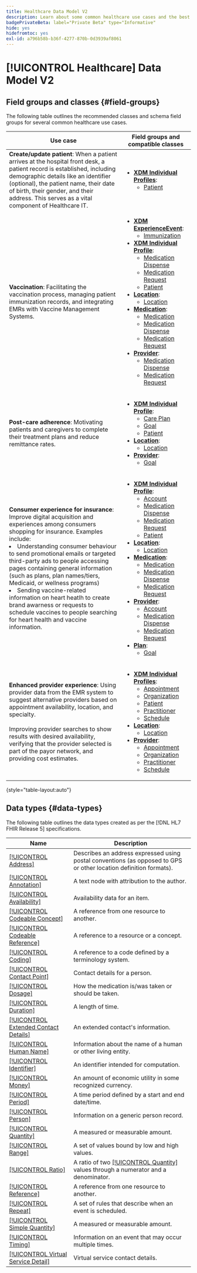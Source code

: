 ```yaml
---
title: Healthcare Data Model V2
description: Learn about some common healthcare use cases and the best classes, related field groups, and datatypes to use.
badgePrivateBeta: label="Private Beta" type="Informative"
hide: yes
hidefromtoc: yes
exl-id: a796b58b-b36f-4277-870b-0d3939af8061
---
```

# [!UICONTROL Healthcare] Data Model V2

## Field groups and classes {#field-groups}

The following table outlines the recommended classes and schema field groups for several common healthcare use cases.

| Use case | Field groups and compatible classes |
| --- | --- |
| **Create/update patient**: When a patient arrives at the hospital front desk, a patient record is established, including demographic details like an identifier (optional), the patient name, their date of birth, their gender, and their address. This serves as a vital component of Healthcare IT. | <ul><li>**[XDM Individual Profiles](../../classes/individual-profile.md)**:<ul><li>[Patient](./field-groups/patient.md)</li></ul></li></ul> |
| **Vaccination**: Facilitating the vaccination process, managing patient immunization records, and integrating EMRs with Vaccine Management Systems. | <ul><li>**[XDM ExperienceEvent](../../classes/experienceevent.md)**:<ul><li>[Immunization](./field-groups/immunization.md)</li></ul></li><li>**[XDM Individual Profile](../../classes/individual-profile.md)**:<ul><li>[Medication Dispense](./field-groups/medication-dispense.md)</li><li>[Medication Request](./field-groups/medication-request.md)</li><li>[Patient](./field-groups/patient.md)</li></ul></li><li>**[Location](./classes/location.md)**:<ul><li>[Location](./field-groups/location.md)</li></ul><li>**[Medication](../../classes/medication.md)**:<ul><li>[Medication](./field-groups/medication.md)</li><li>[Medication Dispense](./field-groups/medication-dispense.md)</li><li>[Medication Request](./field-groups/medication-request.md)</li></ul></li><li>**[Provider](../../classes/provider.md)**:<ul><li>[Medication Dispense](./field-groups/medication-dispense.md)</li><li>[Medication Request](./field-groups/medication-request.md)</li></ul></li></ul> |
| **Post-care adherence**: Motivating patients and caregivers to complete their treatment plans and reduce remittance rates. | <ul><li>**[XDM Individual Profile](../../classes/individual-profile.md)**:<ul><li>[Care Plan](./field-groups/care-plan.md)</li><li>[Goal](./field-groups/goal.md)</li><li>[Patient](./field-groups/patient.md)</li></ul></li><li>**[Location](./classes/location.md)**:<ul><li>[Location](./field-groups/location.md)</li></ul><li>**[Provider](../../classes/provider.md)**:<ul><li>[Goal](./field-groups/goal.md)</li></ul></li></ul> |
| **Consumer experience for insurance**: Improve digital acquisition and experiences among consumers shopping for insurance. Examples include: <li> Understanding consumer behaviour to send promotional emails or targeted third-party ads to people accessing pages containing general information (such as plans, plan names/tiers, Medicaid, or wellness programs)</li><li> Sending vaccine-related information on heart heatlh to create brand awarness or requests to schedule vaccines to people searching for heart health and vaccine information. </li> | <ul><li>**[XDM Individual Profile](../../classes/individual-profile.md)**:<ul><li>[Account](./field-groups/account.md)</li><li>[Medication Dispense](./field-groups/medication-dispense.md)</li><li>[Medication Request](./field-groups/medication-request.md)</li><li>[Patient](./field-groups/patient.md)</li></ul></li><li>**[Location](./classes/location.md)**:<ul><li>[Location](./field-groups/location.md)</li></ul><li>**[Medication](../../classes/medication.md)**:<ul><li>[Medication](./field-groups/medication.md)</li><li>[Medication Dispense](./field-groups/medication-dispense.md)</li><li>[Medication Request](./field-groups/medication-request.md)</li></ul></li><li>**[Provider](../../classes/provider.md)**:<ul><li>[Account](./field-groups/account.md)</li><li>[Medication Dispense](./field-groups/medication-dispense.md)</li><li>[Medication Request](./field-groups/medication-request.md)</li></ul><li>**[Plan](../../classes/plan.md)**:<ul><li>[Goal](./field-groups/coverage.md)</li></ul></li></ul> |
| **Enhanced provider experience**: Using provider data from the EMR system to suggest alternative providers based on appointment availability, location, and specialty. <br> <br>Improving provider searches to show results with desired availability, verifying that the provider selected is part of the payor network, and providing cost estimates. | <ul><li>**[XDM Individual Profiles](../../classes/individual-profile.md)**:<ul><li>[Appointment](./field-groups/appointment.md)</li><li>[Organization](./field-groups/organization.md)</li><li>[Patient](./field-groups/patient.md)</li><li>[Practitioner](./field-groups/practioner.md)</li><li>[Schedule](./field-groups/schedule.md)</li></ul></li><li>**[Location](./classes/location.md)**:<ul><li>[Location](./field-groups/location.md)</li></ul><li>**[Provider](../../classes/provider.md)**:<ul><li>[Appointment](./field-groups/appointment.md)</li><li>[Organization](./field-groups/organization.md)</li><li>[Practitioner](./field-groups/practioner.md)</li><li>[Schedule](./field-groups/schedule.md)</li></ul></li></ul> |

{style="table-layout:auto"}

## Data types {#data-types}

The following table outlines the data types created as per the [!DNL HL7 FHIR Release 5] specifications.

| Name | Description | 
| --- | --- |
| [[!UICONTROL Address]](./data-types/address.md) | Describes an address expressed using postal conventions (as opposed to GPS or other location definition formats). |
| [[!UICONTROL Annotation]](./data-types/annotation.md) | A text node with attribution to the author. |
| [[!UICONTROL Availability]](./data-types/availability.md) | Availability data for an item. |
| [[!UICONTROL Codeable Concept]](./data-types/codeable-concept.md) | A reference from one resource to another. |
| [[!UICONTROL Codeable Reference]](./data-types/codeable-reference.md) | A reference to a resource or a concept. |
| [[!UICONTROL Coding]](./data-types/coding.md) | A reference to a code defined by a terminology system. |
| [[!UICONTROL Contact Point]](./data-types/contact-point.md) | Contact details for a person. |
| [[!UICONTROL Dosage]](./data-types/dosage.md) | How the medication is/was taken or should be taken. |
| [[!UICONTROL Duration]](./data-types/duration.md) | A length of time. |
| [[!UICONTROL Extended Contact Details]](./data-types/extended-contact-detail.md) | An extended contact's information. |
| [[!UICONTROL Human Name]](./data-types/human-name.md) | Information about the name of a human or other living entity. |
| [[!UICONTROL Identifier]](./data-types/identifier.md) | An identifier intended for computation. |
| [[!UICONTROL Money]](./data-types/money.md) | An amount of economic utility in some recognized currency. |
| [[!UICONTROL Period]](./data-types/period.md) | A time period defined by a start and end date/time. |
| [[!UICONTROL Person]](./data-types/person.md) | Information on a generic person record. |
| [[!UICONTROL Quantity]](./data-types/quantity.md) | A measured or measurable amount. |
| [[!UICONTROL Range]](./data-types/range.md) | A set of values bound by low and high values. |
| [[!UICONTROL Ratio]](./data-types/ratio.md) | A ratio of two [[!UICONTROL Quantity]](./data-types/quantity.md) values through a numerator and a denominator. |
| [[!UICONTROL Reference]](./data-types/reference.md) | A reference from one resource to another. |
| [[!UICONTROL Repeat]](./data-types/repeat.md) | A set of rules that describe when an event is scheduled. |
| [[!UICONTROL Simple Quantity]](./data-types/simple-quantity.md) | A measured or measurable amount. |
| [[!UICONTROL Timing]](./data-types/timing.md) | Information on an event that may occur multiple times. |
| [[!UICONTROL Virtual Service Detail]](./data-types/virtual-service-detail.md) | Virtual service contact details. |

